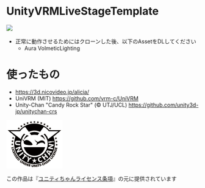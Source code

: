 # UnityVRMLiveStageTemplate
<a href="https://ibkr.com/referral/zhenwei375"><img src="https://github.com/aizwellenstan/UnityLiveStageTemplate/blob/master/AliciaPreview.gif" width="400"/></a>

* 正常に動作させるためにはクローンした後、以下のAssetをDLしてください
	* Aura VolmeticLighting

# 使ったもの
- https://3d.nicovideo.jp/alicia/
- UniVRM (MIT) https://github.com/vrm-c/UniVRM
- Unity-Chan "Candy Rock Star" (© UTJ/UCL) https://github.com/unity3d-jp/unitychan-crs

<img src="UCL2.0/License Logo/Others/png/Light_Frame.png" alt="UCL2.0">

この作品は『[ユニティちゃんライセンス条項](http://unity-chan.com/contents/license_jp/)』の元に提供されています
